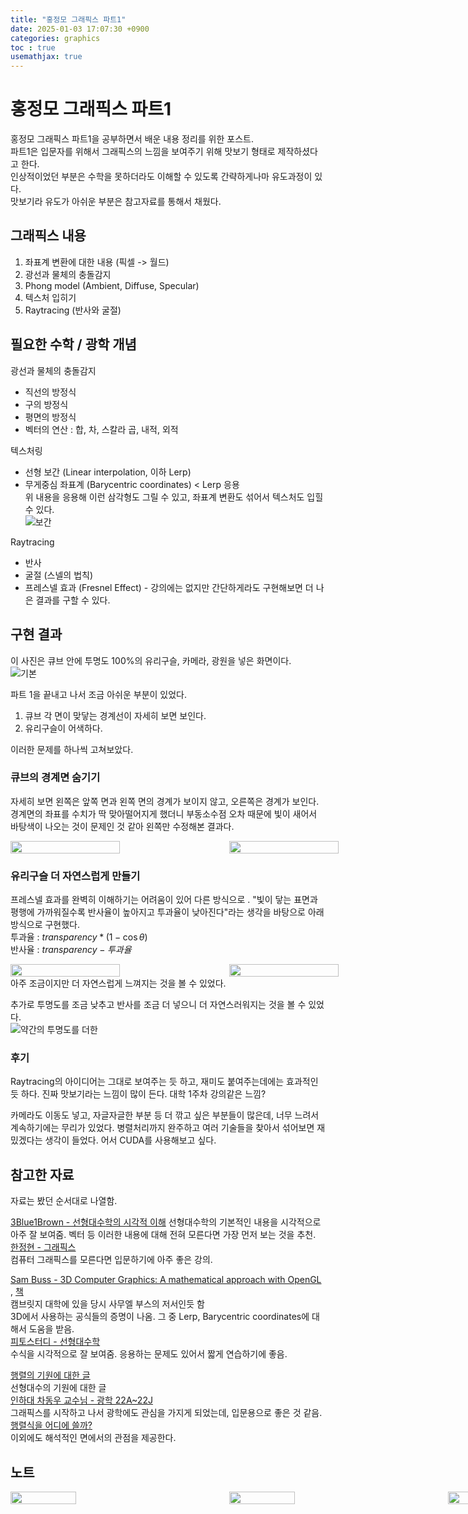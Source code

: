 ```yaml
---
title: "홍정모 그래픽스 파트1"
date: 2025-01-03 17:07:30 +0900
categories: graphics
toc : true
usemathjax: true
---
```

<style>
    img {
        min-width: 350px;
    }
</style>
# 홍정모 그래픽스 파트1

홍정모 그래픽스 파트1을 공부하면서 배운 내용 정리를 위한 포스트.  
파트1은 입문자를 위해서 그래픽스의 느낌을 보여주기 위해 맛보기 형태로 제작하셨다고 한다.  
인상적이었던 부분은 수학을 못하더라도 이해할 수 있도록 간략하게나마 유도과정이 있다.  
맛보기라 유도가 아쉬운 부분은 참고자료를 통해서 채웠다.  

## 그래픽스 내용

1. 좌표계 변환에 대한 내용 (픽셀 -> 월드)
2. 광선과 물체의 충돌감지
3. Phong model (Ambient, Diffuse, Specular)
4. 텍스처 입히기
5. Raytracing (반사와 굴절)

## 필요한 수학 / 광학 개념

광선과 물체의 충돌감지
- 직선의 방정식  
- 구의 방정식  
- 평면의 방정식  
- 벡터의 연산 : 합, 차, 스칼라 곱, 내적, 외적  

텍스처링
- 선형 보간 (Linear interpolation, 이하 Lerp)
- 무게중심 좌표계 (Barycentric coordinates) < Lerp 응용  
위 내용을 응용해 이런 삼각형도 그릴 수 있고, 좌표계 변환도 섞어서 텍스처도 입힐 수 있다.  
![보간](/assets/images/graphics/2025-01-03-홍정모_그래픽스_파트1/image.png)  

Raytracing
- 반사
- 굴절 (스넬의 법칙)
- 프레스넬 효과 (Fresnel Effect) - 강의에는 없지만 간단하게라도 구현해보면 더 나은 결과를 구할 수 있다.  

## 구현 결과

이 사진은 큐브 안에 투명도 100%의 유리구슬, 카메라, 광원을 넣은 화면이다.  
![기본](/assets/images/graphics/2025-01-03-홍정모_그래픽스_파트1/image-1.png)


파트 1을 끝내고 나서 조금 아쉬운 부분이 있었다.
1. 큐브 각 면이 맞닿는 경계선이 자세히 보면 보인다.
2. 유리구슬이 어색하다.  

이러한 문제를 하나씩 고쳐보았다.  

### 큐브의 경계면 숨기기

자세히 보면 왼쪽은 앞쪽 면과 왼쪽 면의 경계가 보이지 않고,
오른쪽은 경계가 보인다. 경계면의 좌표를 수치가 딱 맞아떨어지게 했더니 부동소수점 오차 때문에 빛이 새어서 바탕색이 나오는 것이 문제인 것 같아 왼쪽만 수정해본 결과다.  
<div style="display:flex;">
	<img src="/assets/images/graphics/2025-01-03-홍정모_그래픽스_파트1/image-2.png" width="50%">
	<img src="/assets/images/graphics/2025-01-03-홍정모_그래픽스_파트1/image-3.png" width="50%">
</div>

### 유리구슬 더 자연스럽게 만들기

프레스넬 효과를 완벽히 이해하기는 어려움이 있어 다른 방식으로 .
"빛이 닿는 표면과 평행에 가까워질수록 반사율이 높아지고 투과율이 낮아진다"라는 생각을 바탕으로 아래 방식으로 구현했다.  
투과율 : $transparency * (1 - \cos \theta)$  
반사율 : $transparency - 투과율$

<div style="display:flex;">
	<img src="/assets/images/graphics/2025-01-03-홍정모_그래픽스_파트1/image-1.png" width="50%">
	<img src="/assets/images/graphics/2025-01-03-홍정모_그래픽스_파트1/image-4.png" width="50%">
</div>
아주 조금이지만 더 자연스럽게 느껴지는 것을 볼 수 있었다.  

추가로 투명도를 조금 낮추고 반사를 조금 더 넣으니 더 자연스러워지는 것을 볼 수 있었다.  
![약간의 투명도를 더한](/assets/images/graphics/2025-01-03-홍정모_그래픽스_파트1/image-5.png)

### 후기

Raytracing의 아이디어는 그대로 보여주는 듯 하고, 재미도 붙여주는데에는 효과적인 듯 하다. 진짜 맛보기라는 느낌이 많이 든다. 대학 1주차 강의같은 느낌?

카메라도 이동도 넣고, 자글자글한 부분 등 더 깎고 싶은 부분들이 많은데, 너무 느려서 계속하기에는 무리가 있었다. 병렬처리까지 완주하고 여러 기술들을 찾아서 섞어보면 재밌겠다는 생각이 들었다. 어서 CUDA를 사용해보고 싶다.


## 참고한 자료

자료는 봤던 순서대로 나열함.  

[3Blue1Brown - 선형대수학의 시각적 이해](https://youtube.com/playlist?list=PLZHQObOWTQDPD3MizzM2xVFitgF8hE_ab&si=eCwImAJ1Ue0DDStt)
선형대수학의 기본적인 내용을 시각적으로 아주 잘 보여줌. 벡터 등 이러한 내용에 대해 전혀 모른다면 가장 먼저 보는 것을 추천.  
[한정현 - 그래픽스](https://youtube.com/playlist?list=PLYEC1V9tJOl03WLDoUEKbiYW_Xt4W6LTl&si=OxO2JhhvrgPu5FSw)  
컴퓨터 그래픽스를 모른다면 입문하기에 아주 좋은 강의.  

[Sam Buss - 3D Computer Graphics: A mathematical approach with OpenGL](https://www.youtube.com/watch?v=jRZUZACXQ4Y&list=PLtuv65ivttlzWM0b2AYzHcbTseqKlrh58&index=45&ab_channel=3DComputerGraphics%3AMathIntrow%2FOpenGL)  , [책](https://mathweb.ucsd.edu/~sbuss/MathCG2/)  
캠브릿지 대학에 있을 당시 사무엘 부스의 저서인듯 함  
3D에서 사용하는 공식들의 증명이 나옴. 그 중 Lerp, Barycentric coordinates에 대해서 도움을 받음.  
[피토스터디 - 선형대수학](https://www.youtube.com/watch?v=iDdccDrzkbQ&list=PLIxff5DJJR7oBEy0Kdg12WWSlS6XFtr6r&index=27&ab_channel=%ED%94%BC%ED%86%A0%EC%8A%A4%ED%84%B0%EB%94%94.ptostudy.)  
수식을 시각적으로 잘 보여줌. 응용하는 문제도 있어서 짧게 연습하기에 좋음.  

[행렬의 기원에 대한 글](https://jjycjnmath.tistory.com/239)  
선형대수의 기원에 대한 글  
[인하대 차동우 교수님 - 광학 22A~22J](https://www.youtube.com/watch?v=NrAmQPRZs-Y&list=PLx9iooiAr6WHH1qn73wRaIS0COEQAmmP3&index=74&ab_channel=DongwooCha)  
그래픽스를 시작하고 나서 광학에도 관심을 가지게 되었는데, 입문용으로 좋은 것 같음.  
[행렬식을 어디에 쓸까?](https://angeloyeo.github.io/2019/08/06/determinant.html)  
이외에도 해석적인 면에서의 관점을 제공한다.  

## 노트

<div style="display:flex;">
    <img src="/assets/images/graphics/2025-01-03-홍정모_그래픽스_파트1/KakaoTalk_20250103_193803054_01.jpg" width="30%">
    <img src="/assets/images/graphics/2025-01-03-홍정모_그래픽스_파트1/KakaoTalk_20250103_193803054_02.jpg" width="30%">
    <img src="/assets/images/graphics/2025-01-03-홍정모_그래픽스_파트1/KakaoTalk_20250103_193803054_03.jpg" width="30%">
    <img src="/assets/images/graphics/2025-01-03-홍정모_그래픽스_파트1/KakaoTalk_20250103_193803054_04.jpg" width="30%">
    <img src="/assets/images/graphics/2025-01-03-홍정모_그래픽스_파트1/KakaoTalk_20250103_193803054_05.jpg" width="30%">
    <img src="/assets/images/graphics/2025-01-03-홍정모_그래픽스_파트1/KakaoTalk_20250103_193803054_06.jpg" width="30%">
</div>